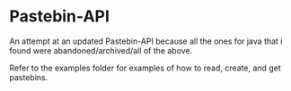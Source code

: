 # Pastebin-API
An attempt at an updated Pastebin-API because all the ones for java that i found were abandoned/archived/all of the above.

Refer to the examples folder for examples of how to read, create, and get pastebins.
